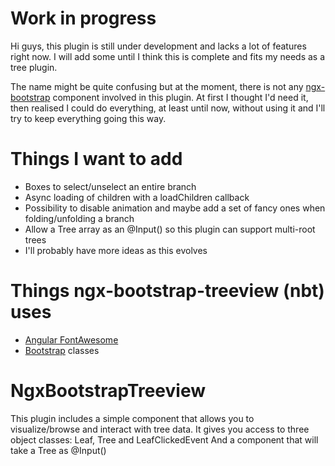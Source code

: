 # Work in progress

Hi guys, this plugin is still under development and lacks a lot of features right now.
I will add some until I think this is complete and fits my needs as a tree plugin.

The name might be quite confusing but at the moment, there is not any [ngx-bootstrap](https://www.npmjs.com/package/ngx-bootstrap) component involved in this plugin.
At first I thought I'd need it, then realised I could do everything, at least until now, without using it and I'll try to keep everything going this way.

# Things I want to add

-   Boxes to select/unselect an entire branch
-   Async loading of children with a loadChildren callback
-   Possibility to disable animation and maybe add a set of fancy ones when folding/unfolding a branch
-   Allow a Tree array as an @Input() so this plugin can support multi-root trees
-   I'll probably have more ideas as this evolves

# Things ngx-bootstrap-treeview (nbt) uses

-   [Angular FontAwesome](https://github.com/FortAwesome/angular-fontawesome)
-   [Bootstrap](https://getbootstrap.com/) classes

# NgxBootstrapTreeview

This plugin includes a simple component that allows you to visualize/browse and interact with tree data.
It gives you access to three object classes: Leaf, Tree and LeafClickedEvent
And a component that will take a Tree as @Input()
